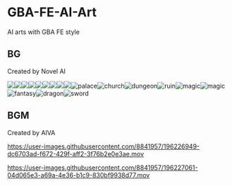 # GBA-FE-AI-Art
AI arts with GBA FE style

## BG

Created by Novel AI

![](https://github.com/laqieer/GBA-FE-AI-Art/blob/main/artifacts/BG/2022-10-19/1666159522.5893126_SEED_164530591.png?raw=true)![](https://github.com/laqieer/GBA-FE-AI-Art/blob/main/artifacts/BG/2022-10-19/1666156649.445343_SEED_533328840.png?raw=true)![](https://github.com/laqieer/GBA-FE-AI-Art/blob/main/artifacts/BG/2022-10-19/1666156355.0217412_SEED_1889733330.png?raw=true)![](https://github.com/laqieer/GBA-FE-AI-Art/blob/main/artifacts/BG/2022-10-19/1666165267.3156536_SEED_2268285822.png?raw=true)![](https://github.com/laqieer/GBA-FE-AI-Art/blob/main/artifacts/BG/2022-10-19/1666156987.6723022_SEED_4244514021.png?raw=true)![](https://github.com/laqieer/GBA-FE-AI-Art/blob/main/artifacts/BG/2022-10-19/1666157627.6299639_SEED_895458913.png?raw=true)![](https://github.com/laqieer/GBA-FE-AI-Art/blob/main/artifacts/BG/2022-10-19/1666156548.818548_SEED_2608011550.png?raw=true)![](https://github.com/laqieer/GBA-FE-AI-Art/blob/main/artifacts/BG/2022-10-19/1666156677.4402168_SEED_2321736875.png?raw=true)![](https://github.com/laqieer/GBA-FE-AI-Art/blob/main/artifacts/BG/2022-10-19/1666156624.7084103_SEED_3236361464.png?raw=true)![palace](https://github.com/laqieer/GBA-FE-AI-Art/blob/main/artifacts/BG/2022-10-17/palace,%20game%20cg,%20%20s-1222016558.png?raw=true)![church](https://github.com/laqieer/GBA-FE-AI-Art/blob/main/artifacts/BG/2022-10-17/church,%20game%20cg%20s-765040311.png?raw=true)![dungeon](https://github.com/laqieer/GBA-FE-AI-Art/blob/main/artifacts/BG/2022-10-17/dungeon%2C%20game%20cg%20s-1853817189.png)![ruin](https://github.com/laqieer/GBA-FE-AI-Art/blob/main/artifacts/BG/2022-10-17/ruins,%20game%20cg%20s-2627931025.png?raw=true)![magic](https://github.com/laqieer/GBA-FE-AI-Art/blob/main/artifacts/BG/2022-10-17/magic,%20game%20cg%20s-1646894461.png?raw=true)![magic](https://github.com/laqieer/GBA-FE-AI-Art/blob/main/artifacts/BG/2022-10-17/magic,%20game%20cg%20s-1646894457.png?raw=true)![fantasy](https://github.com/laqieer/GBA-FE-AI-Art/blob/main/artifacts/BG/2022-10-17/fantasy,%20magic,%20game%20cg%20s-661124043.png?raw=true)![dragon](https://github.com/laqieer/GBA-FE-AI-Art/blob/main/artifacts/BG/2022-10-17/Loong,%20dragon%20background,%20loong%20background,%20game%20cg%20s-2489986057.png?raw=true)![sword](https://github.com/laqieer/GBA-FE-AI-Art/blob/main/artifacts/BG/2022-10-17/sword,%20game%20cg%20s-2744763085.png?raw=true)

## BGM

Created by AIVA

https://user-images.githubusercontent.com/8841957/196226949-dc6703ad-f672-429f-aff2-3f76b2e0e3ae.mov

https://user-images.githubusercontent.com/8841957/196227061-04d065e3-a69a-4e36-b1c9-830bf9938d77.mov
